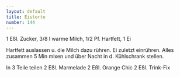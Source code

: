 ```yaml
---
layout: default
title: Eistorte
number: 144
---
```


1 Eßl. Zucker, 3/8 l warme Milch, 1/2 Pf. Hartfett, 1 Ei

Hartfett auslassen u. die Milch dazu rühren. Ei zuletzt einrühren. Alles zusammen 5 Min mixen und über Nacht in d. Kühlschrank stellen.

In 3 Teile teilen
2 Eßl. Marmelade
2 Eßl. Orange Chic
2 Eßl. Trink-Fix
